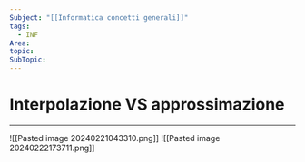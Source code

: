 ```yaml
---
Subject: "[[Informatica concetti generali]]"
tags:
  - INF
Area: 
topic: 
SubTopic:
---
```


# Interpolazione VS approssimazione
---


![[Pasted image 20240221043310.png]]
![[Pasted image 20240222173711.png]]